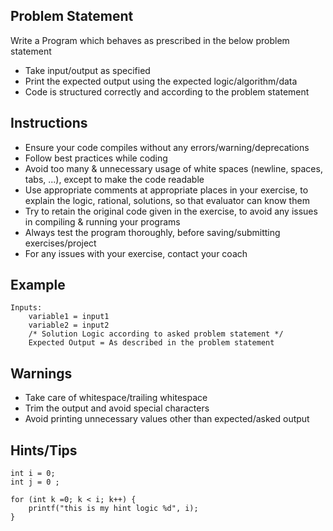 ## Problem Statement
Write a Program which behaves as prescribed in the below problem statement
- Take input/output as specified 
- Print the expected output using the expected logic/algorithm/data
- Code is structured correctly and according to the problem statement

## Instructions
- Ensure your code compiles without any errors/warning/deprecations 
- Follow best practices while coding
- Avoid too many & unnecessary usage of white spaces (newline, spaces, tabs, ...), except to make the code readable
- Use appropriate comments at appropriate places in your exercise, to explain the logic, rational, solutions, so that evaluator can know them  
- Try to retain the original code given in the exercise, to avoid any issues in compiling & running your programs
- Always test the program thoroughly, before saving/submitting exercises/project
- For any issues with your exercise, contact your coach

## Example
	Inputs: 
		variable1 = input1 
		variable2 = input2 
		/* Solution Logic according to asked problem statement */ 
		Expected Output = As described in the problem statement

## Warnings
- Take care of whitespace/trailing whitespace
- Trim the output and avoid special characters
- Avoid printing unnecessary values other than expected/asked output

## Hints/Tips
	int i = 0;
	int j = 0 ;

	for (int k =0; k < i; k++) {
		printf("this is my hint logic %d", i);
	}
